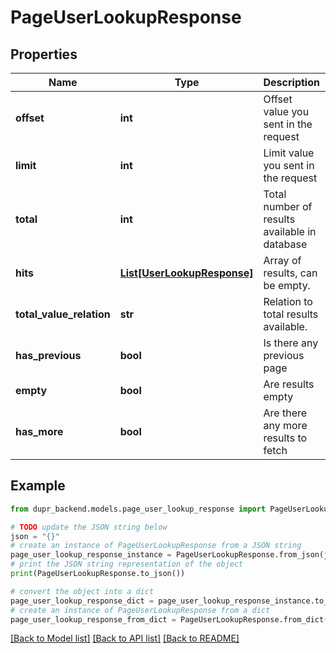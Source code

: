 # PageUserLookupResponse


## Properties

Name | Type | Description | Notes
------------ | ------------- | ------------- | -------------
**offset** | **int** | Offset value you sent in the request | 
**limit** | **int** | Limit value you sent in the request | 
**total** | **int** | Total number of results available in database | 
**hits** | [**List[UserLookupResponse]**](UserLookupResponse.md) | Array of results, can be empty. | [optional] 
**total_value_relation** | **str** | Relation to total results available. | 
**has_previous** | **bool** | Is there any previous page | 
**empty** | **bool** | Are results empty | 
**has_more** | **bool** | Are there any more results to fetch | 

## Example

```python
from dupr_backend.models.page_user_lookup_response import PageUserLookupResponse

# TODO update the JSON string below
json = "{}"
# create an instance of PageUserLookupResponse from a JSON string
page_user_lookup_response_instance = PageUserLookupResponse.from_json(json)
# print the JSON string representation of the object
print(PageUserLookupResponse.to_json())

# convert the object into a dict
page_user_lookup_response_dict = page_user_lookup_response_instance.to_dict()
# create an instance of PageUserLookupResponse from a dict
page_user_lookup_response_from_dict = PageUserLookupResponse.from_dict(page_user_lookup_response_dict)
```
[[Back to Model list]](../README.md#documentation-for-models) [[Back to API list]](../README.md#documentation-for-api-endpoints) [[Back to README]](../README.md)


